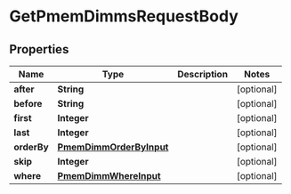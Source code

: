 

# GetPmemDimmsRequestBody


## Properties

Name | Type | Description | Notes
------------ | ------------- | ------------- | -------------
**after** | **String** |  |  [optional]
**before** | **String** |  |  [optional]
**first** | **Integer** |  |  [optional]
**last** | **Integer** |  |  [optional]
**orderBy** | [**PmemDimmOrderByInput**](PmemDimmOrderByInput.md) |  |  [optional]
**skip** | **Integer** |  |  [optional]
**where** | [**PmemDimmWhereInput**](PmemDimmWhereInput.md) |  |  [optional]




